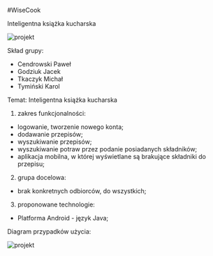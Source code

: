 #WiseCook

Inteligentna książka kucharska

![projekt](http://zapodaj.net/images/66d585a072169.png) 



Skład grupy:
  - Cendrowski Paweł
  - Godziuk Jacek
  - Tkaczyk Michał
  - Tymiński Karol

Temat: Inteligentna książka kucharska
  
  1. zakres funkcjonalności:
   - logowanie, tworzenie nowego konta;
   -  dodawanie przepisów;
   -  wyszukiwanie przepisów;
   -  wyszukiwanie potraw przez podanie posiadanych składników;
   -  aplikacja mobilna, w której wyświetlane są brakujące składniki do przepisu;
  2. grupa docelowa:
   - brak konkretnych odbiorców, do wszystkich;
  3. proponowane technologie:
   - Platforma Android - język Java;
    

Diagram przypadków użycia: 

![projekt](https://scontent-arn2-1.xx.fbcdn.net/hphotos-xal1/v/t35.0-12/12268417_998684523527563_1154343613_o.jpg?oh=abcb73cac05efaeb30dc824e006599e6&oe=564DA59B)

